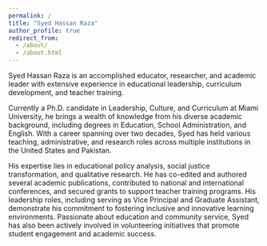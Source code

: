 ```yaml
---
permalink: /
title: "Syed Hassan Raza"
author_profile: true
redirect_from: 
  - /about/
  - /about.html
---
```


Syed Hassan Raza is an accomplished educator, researcher, and academic leader with extensive experience in educational leadership, curriculum development, and teacher training. 

Currently a Ph.D. candidate in Leadership, Culture, and Curriculum at Miami University, he brings a wealth of knowledge from his diverse academic background, including degrees in Education, School Administration, and English. With a career spanning over two decades, Syed has held various teaching, administrative, and research roles across multiple institutions in the United States and Pakistan. 

His expertise lies in educational policy analysis, social justice transformation, and qualitative research. He has co-edited and authored several academic publications, contributed to national and international conferences, and secured grants to support teacher training programs. His leadership roles, including serving as Vice Principal and Graduate Assistant, demonstrate his commitment to fostering inclusive and innovative learning environments. Passionate about education and community service, Syed has also been actively involved in volunteering initiatives that promote student engagement and academic success.
